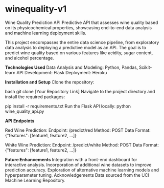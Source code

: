 # winequality-v1
Wine Quality Prediction API
Predictive API that assesses wine quality based on its physicochemical properties, showcasing end-to-end data analysis and machine learning deployment skills.

This project encompasses the entire data science pipeline, from exploratory data analysis to deploying a predictive model as an API. The goal is to predict wine quality based on various features like acidity, sugar content, and alcohol percentage.

**Technologies Used**
Data Analysis and Modeling: Python, Pandas, Scikit-learn
API Development: Flask
Deployment: Heroku

**Installation and Setup**
Clone the repository:

bash
git clone [Your Repository Link]
Navigate to the project directory and install the required packages:

pip install -r requirements.txt
Run the Flask API locally:
python wine_quality_api.py

**API Endpoints**

Red Wine Prediction:
Endpoint: /predict/red
Method: POST
Data Format: {"features": [feature1, feature2, ...]}

White Wine Prediction:
Endpoint: /predict/white
Method: POST
Data Format: {"features": [feature1, feature2, ...]}

**Future Enhancements**
Integration with a front-end dashboard for interactive analysis.
Incorporation of additional wine datasets to improve prediction accuracy.
Exploration of alternative machine learning models and hyperparameter tuning.
Acknowledgements
Data sourced from the UCI Machine Learning Repository.



